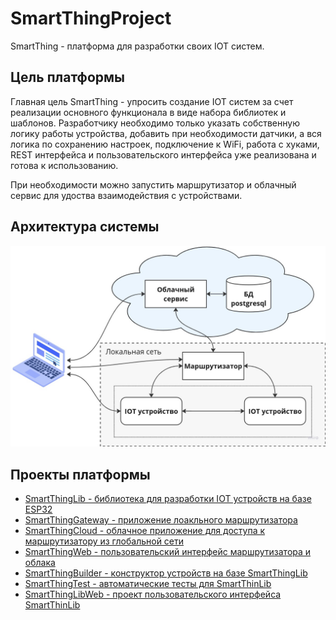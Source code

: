 # SmartThingProject
SmartThing - платформа для разработки своих IOT систем.

## Цель платформы
Главная цель SmartThing - упросить создание IOT систем за счет реализации основного функционала в виде набора библиотек и шаблонов. 
Разработчику необходимо только указать собственную логику работы устройства, добавить при необходимости датчики, а вся логика по сохранению настроек, подключение к WiFi, работа с хуками, REST интерфейса и пользовательского интерфейса уже реализована и готова к использованию.


При необходимости можно запустить маршрутизатор и облачный сервис для удоства взаимодействия с устройствами.

## Архитектура системы
![](https://github.com/PavelProjects/SmartThingProject/blob/main/smt_arch.jpg?raw=true)

## Проекты платформы
- [SmartThingLib - библиотека для разработки IOT устройств на базе ESP32](https://github.com/PavelProjects/SmartThingLib)
- [SmartThingGateway - приложение лоакльного маршрутизатора](https://github.com/PavelProjects/SmartThingGateway)
- [SmartThingCloud - облачное приложение для доступа к маршрутизатору из глобальной сети](https://github.com/PavelProjects/SmartThingCloud)
- [SmartThingWeb - пользовательский интерфейс маршрутизатора и облака](https://github.com/PavelProjects/SmartThingWeb)
- [SmartThingBuilder - конструктор устройств на базе SmartThingLib](https://github.com/PavelProjects/SmartThingBuilder)
- [SmartThingTest - автоматические тесты для SmartThinLib](https://github.com/PavelProjects/SmartThingTest)
- [SmartThingLibWeb - проект пользовательского интерфейса SmartThinLib](https://github.com/PavelProjects/SmartThingLibWeb)
